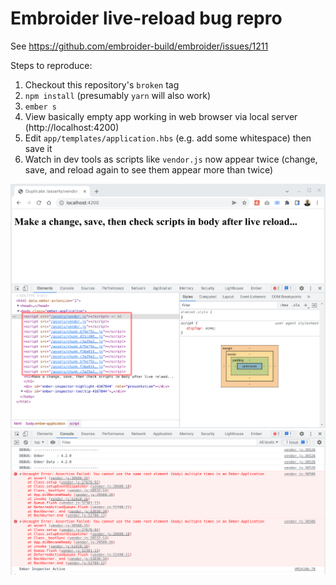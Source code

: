 # Embroider live-reload bug repro

See https://github.com/embroider-build/embroider/issues/1211

Steps to reproduce:

1. Checkout this repository's `broken` tag
2. `npm install` (presumably `yarn` will also work)
3. `ember s`
4. View basically empty app working in web browser via local server (http://localhost:4200)
5. Edit `app/templates/application.hbs` (e.g. add some whitespace) then save it
6. Watch in dev tools as scripts like `vendor.js` now appear twice
   (change, save, and reload again to see them appear more than twice)

![Duplicate script elements](./duplicate-scripts.png "Duplicate script elements appear after live reload")
![Console errors](./console-errors.png "Errors appear in console due to script executing more than once")
